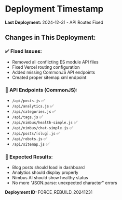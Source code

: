 # Deployment Timestamp

**Last Deployment:** 2024-12-31 - API Routes Fixed

## Changes in This Deployment:

### ✅ Fixed Issues:
- Removed all conflicting ES module API files
- Fixed Vercel routing configuration
- Added missing CommonJS API endpoints
- Created proper sitemap.xml endpoint

### 🔧 API Endpoints (CommonJS):
- `/api/posts.js` ✅
- `/api/analytics.js` ✅
- `/api/categories.js` ✅
- `/api/tags.js` ✅
- `/api/nimbus/health-simple.js` ✅
- `/api/nimbus/chat-simple.js` ✅
- `/api/posts/[slug].js` ✅
- `/api/robots.js` ✅
- `/api/sitemap.js` ✅

### 🎯 Expected Results:
- Blog posts should load in dashboard
- Analytics should display properly
- Nimbus AI should show healthy status
- No more "JSON.parse: unexpected character" errors

**Deployment ID:** FORCE_REBUILD_20241231
